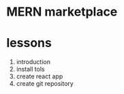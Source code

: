 # MERN marketplace

# lessons

1. introduction
2. install tols
3. create react app
4. create git repository
